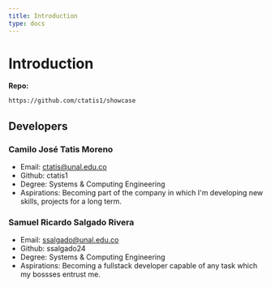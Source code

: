 ```yaml
---
title: Introduction
type: docs
---
```


# Introduction

**Repo:**
```cmd
https://github.com/ctatis1/showcase
```

## Developers

### Camilo José Tatis Moreno
- Email: <ctatis@unal.edu.co>
- Github: ctatis1
- Degree: Systems & Computing Engineering
- Aspirations: Becoming part of the company in which I'm developing new skills, projects for a long term. 

### Samuel Ricardo Salgado Rivera
- Email: <ssalgado@unal.edu.co>
- Github: ssalgado24
- Degree: Systems & Computing Engineering
- Aspirations: Becoming a fullstack developer capable of any task which my bossses entrust me. 